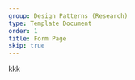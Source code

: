 ```yaml
---
group: Design Patterns (Research)
type: Template Document
order: 1
title: Form Page
skip: true
---
```

kkk
